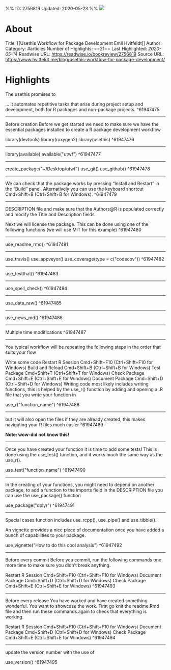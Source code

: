 %%
ID: 2756819
Updated: 2020-05-23
%%
![](https://readwise-assets.s3.amazonaws.com/static/images/article3.5c705a01b476.png)

# About
Title: [[Usethis Workflow for Package Development  Emil Hvitfeldt]]
Author: 
Category: #articles
Number of Highlights: ==21==
Last Highlighted: *2020-05-14*
Readwise URL: https://readwise.io/bookreview/2756819
Source URL: https://www.hvitfeldt.me/blog/usethis-workflow-for-package-development/


# Highlights 
The usethis promises to

… it automates repetitive tasks that arise during project setup and development, both for R packages and non-package projects.  ^61947475

---

Before creation
Before we get started we need to make sure we have the essential packages installed to create a R package development workflow


library(devtools)
library(roxygen2)
library(usethis)  ^61947476

---

library(available)
available("utwf")  ^61947477

---

create_package("~/Desktop/utwf")
use_git()
use_github()  ^61947478

---

We can check that the package works by pressing “Install and Restart” in the “Build” panel. Alternatively you can use the keyboard shortcut Cmd+Shift+B (Ctrl+Shift+B for Windows).  ^61947479

---

DESCRIPTION file and make sure that the Authors@R is populated correctly and modify the Title and Description fields.

Next we will license the package. This can be done using one of the following functions (we will use MIT for this example)  ^61947480

---

use_readme_rmd()  ^61947481

---

use_travis()
use_appveyor()
use_coverage(type = c("codecov"))  ^61947482

---

use_testthat()  ^61947483

---

use_spell_check()  ^61947484

---

use_data_raw()  ^61947485

---

use_news_md()  ^61947486

---

Multiple time modifications  ^61947487

---

You typical workflow will be repeating the following steps in the order that suits your flow

Write some code
Restart R Session Cmd+Shift+F10 (Ctrl+Shift+F10 for Windows)
Build and Reload Cmd+Shift+B (Ctrl+Shift+B for Windows)
Test Package Cmd+Shift+T (Ctrl+Shift+T for Windows)
Check Package Cmd+Shift+E (Ctrl+Shift+E for Windows)
Document Package Cmd+Shift+D (Ctrl+Shift+D for Windows)
Writing code most likely includes writing functions, this is helped by the use_r() function by adding and opening a .R file that you write your function in

use_r("function_name")  ^61947488

---

but it will also open the files if they are already created, this makes navigating your R files much easier  ^61947489

**Note: wow-did not know this!**

---

Once you have created your function it is time to add some tests! This is done using the use_test() function, and it works much the same way as the use_r().

use_test("function_name")  ^61947490

---

In the creating of your functions, you might need to depend on another package, to add a function to the imports field in the DESCRIPTION file you can use the use_package() function

use_package("dplyr")  ^61947491

---

Special cases function includes use_rcpp(), use_pipe() and use_tibble().

An vignette provides a nice piece of documentation once you have added a bunch of capabilities to your package.

use_vignette("How to do this cool analysis")  ^61947492

---

Before every commit
Before you commit, run the following commands one more time to make sure you didn’t break anything.

Restart R Session Cmd+Shift+F10 (Ctrl+Shift+F10 for Windows)
Document Package Cmd+Shift+D (Ctrl+Shift+D for Windows)
Check Package Cmd+Shift+E (Ctrl+Shift+E for Windows)  ^61947493

---

Before every release
You have worked and have created something wonderful. You want to showcase the work. First go knit the readme.Rmd file and then run these commands again to check that everything is working.

Restart R Session Cmd+Shift+F10 (Ctrl+Shift+F10 for Windows)
Document Package Cmd+Shift+D (Ctrl+Shift+D for Windows)
Check Package Cmd+Shift+E (Ctrl+Shift+E for Windows)  ^61947494

---

update the version number with the use of

use_version()  ^61947495

